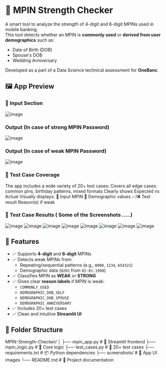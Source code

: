 # 🔐 MPIN Strength Checker

A smart tool to analyze the strength of 4-digit and 6-digit MPINs used in mobile banking.  
This tool detects whether an MPIN is **commonly used** or **derived from user demographics** such as:

- Date of Birth (DOB)
- Spouse's DOB
- Wedding Anniversary

Developed as a part of a Data Science technical assessment for **OneBanc**.
## 🖼️ App Preview

### 🔹 Input Section
![image](https://github.com/user-attachments/assets/81a59e8f-ccf9-4f2e-8da2-a09f1e87c993)

### Output (In case of strong MPIN Password)
![image](https://github.com/user-attachments/assets/509f9d3e-0262-4b15-acb1-d175e07ea75d)

### Output (In case of weak MPIN Password)
![image](https://github.com/user-attachments/assets/a4646add-6748-4f89-862b-ff22000204b4)

### 🧪 Test Case Coverage
The app includes a wide variety of 20+ test cases:
Covers all edge cases: common pins, birthday patterns, mixed formats
Clearly shows Expected vs Actual
Visually displays:
🔢 Input MPIN
🎂 Demographic values
✅/❌ Test result
Reason(s) if weak

### 🔹 Test Case Results ( Some of the Screenshots .....)
![image](https://github.com/user-attachments/assets/44d9cd62-4eee-4f8c-8901-5a5f0beab407)
![image](https://github.com/user-attachments/assets/525a6d21-ad49-4a38-89b3-0f875dcb1476)
![image](https://github.com/user-attachments/assets/7eee9c78-deb8-4790-b6eb-6de8bd801ab9)
![image](https://github.com/user-attachments/assets/f874dcc2-a3f4-4484-8e07-08895475deae)
![image](https://github.com/user-attachments/assets/7b4c852d-4b3a-4228-991a-fe1ee471d13b)
![image](https://github.com/user-attachments/assets/79dc69e7-905b-4b8b-a9e9-df84a555b631)
![image](https://github.com/user-attachments/assets/29d0b55a-b735-496e-a844-9ce4c4ab7d90)
![image](https://github.com/user-attachments/assets/fe0876be-4241-43b3-a929-f49b4c0abde4)

## 🚀 Features

- ✅ Supports **4-digit** and **6-digit** MPINs
- ✅ Detects weak MPINs from:
  - Repeating/sequential patterns (e.g., `0000`, `1234`, `654321`)
  - Demographic data (`0201` from `02-01-1998`)
- ✅ Classifies MPIN as **WEAK** or **STRONG**
- ✅ Gives clear **reason labels** if MPIN is weak:
  - `COMMONLY_USED`
  - `DEMOGRAPHIC_DOB_SELF`
  - `DEMOGRAPHIC_DOB_SPOUSE`
  - `DEMOGRAPHIC_ANNIVERSARY`
- ✅ Includes 20+ test cases
- ✅ Clean and intuitive **Streamlit UI**

## 📁 Folder Structure
MPIN-Strength-Checker/
│
├── mpin_app.py # 🔘 Streamlit frontend
├── mpin_logic.py # 🧠 Core logic
├── test_cases.py # 🧪 20+ test cases
├── requirements.txt # 📦 Python dependencies
├── screenshots/ # 📸 App UI images
└── README.md # 📘 Project documentation




